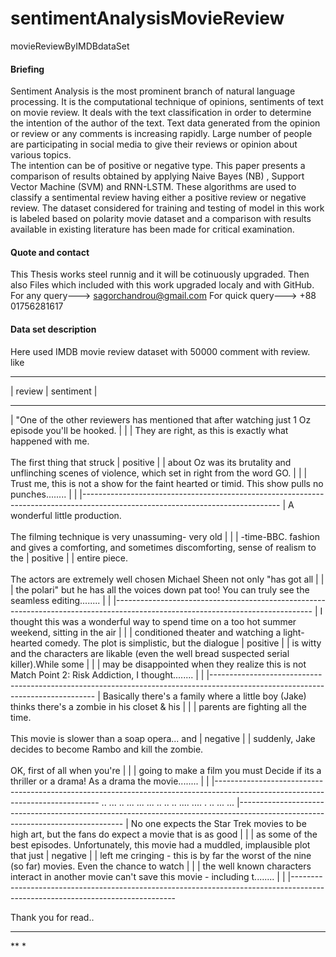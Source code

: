 # sentimentAnalysisMovieReview
movieReviewByIMDBdataSet
#### Briefing #####
Sentiment Analysis is the most prominent branch of natural language processing. 
It is the computational technique of opinions, sentiments of text on movie review. 
It deals with the text classification in order to determine the intention of the author of the text.
Text data generated from the opinion or review or any comments is increasing rapidly. 
Large number of people are participating in social media to give their reviews or opinion about various topics.  
The intention can be of positive or negative type.
This paper presents a comparison of results obtained by applying Naive Bayes (NB) , Support Vector Machine (SVM) and RNN-LSTM. 
These algorithms are used to classify a sentimental review having either a positive review or negative review. 
The dataset considered for training and testing of model in this work is labeled based on polarity movie dataset and
a comparison with results available in existing literature has been made for critical examination.

#### Quote and contact #####
This Thesis works steel runnig and it will be cotinuously upgraded. 
Then also Files which included with this work upgraded localy and with GitHub.
For any query---> sagorchandrou@gmail.com
For quick query---> +88 01756281617


#### Data set description #####
Here used IMDB movie review dataset with 50000 comment with review. like

--------------------------------------------------------------------------------------------------------------------------------
|                                                  review                                              |       sentiment       |
----------------------------------------------------------------------------------------------------- --------------------------
|  "One of the other reviewers has mentioned that after watching just 1 Oz episode you'll be hooked.   |                       |
|  They are right, as this is exactly what happened with me.<br /><br />The first thing that struck    |       positive        |
|  about Oz was its brutality and unflinching scenes of violence, which set in right from the word GO. |                       |
|  Trust me, this is not a show for the faint hearted or timid. This show pulls no punches........     |                       |
|-------------------------------------------------------------------------------------------------------------------------------
|  A wonderful little production. <br /><br />The filming technique is very unassuming- very old       |                       |
|  -time-BBC. fashion and gives a comforting, and sometimes discomforting, sense of realism to the     |       positive        |
|  entire piece. <br /><br />The actors are extremely well chosen  Michael Sheen not only "has got all |                       |
|  the polari" but he has all the voices down pat too! You can truly see the seamless editing........  |                       |
|-------------------------------------------------------------------------------------------------------------------------------
|  I thought this was a wonderful way to spend time on a too hot summer weekend, sitting in the air    |                       |
|  conditioned theater and watching a light-hearted comedy. The plot is simplistic, but the dialogue   |       positive        |
|  is witty and the characters are likable (even the well bread suspected serial killer).While some    |                       |
|   may be disappointed when they realize this is not Match Point 2: Risk Addiction, I thought........ |                       |
|-------------------------------------------------------------------------------------------------------------------------------
|  Basically there's a family where a little boy (Jake) thinks there's a zombie in his closet & his    |                       |
|  parents are fighting all the time.<br /><br />This movie is slower than a soap opera... and         |       negative        |
|  suddenly, Jake decides to become Rambo and kill the zombie.<br /><br />OK, first of all when you're |                       |
|  going to make a film you must Decide if its a thriller or a drama! As a drama the movie........     |                       |
|-------------------------------------------------------------------------------------------------------------------------------
                                                   .. ... .. ... ...
                                                   ... .. .. .. ....
                                                   .... . .. ... ...
|-------------------------------------------------------------------------------------------------------------------------------
|  No one expects the Star Trek movies to be high art, but the fans do expect a movie that is as good  |                       |
|  as some of the best episodes. Unfortunately, this movie had a muddled, implausible plot that just   |       negative        |
|  left me cringing - this is by far the worst of the nine (so far) movies. Even the chance to watch   |                       |
|  the well known characters interact in another movie can't save this movie - including t........     |                       |
|-------------------------------------------------------------------------------------------------------------------------------

Thank you for read..
***
**
*
